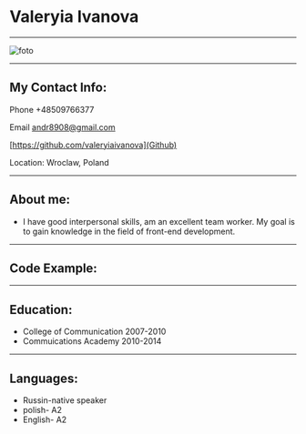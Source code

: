# Valeryia Ivanova
******
![foto](1614581556_60-p-kartinki-lis-na-belom-fone-88.jpg)        

*****

## My Contact Info:
Phone +48509766377

Email andr8908@gmail.com

[https://github.com/valeryiaivanova](Github)

Location: Wroclaw, Poland
******
## About me:
- I have good interpersonal skills, am an excellent team worker.  My goal is to gain knowledge in the field of front-end development.
******
## Code Example:
******
## Education:
- College of Communication 2007-2010
- Commuications Academy 2010-2014
******
## Languages:
- Russin-native speaker
- polish- A2
- English- A2